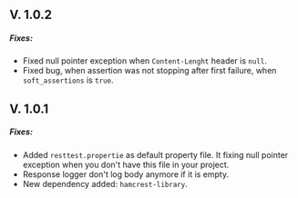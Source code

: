 ## V. 1.0.2
##### Fixes:
* Fixed null pointer exception when `Content-Lenght` header is `null`.
* Fixed bug, when assertion was not stopping after first failure, when `soft_assertions` is `true`.

## V. 1.0.1
##### Fixes:
* Added `resttest.propertie` as default property file. It fixing null pointer exception when you don't have this file in your project.
* Response logger don't log body anymore if it is empty.
* New dependency added: `hamcrest-library`.